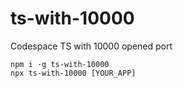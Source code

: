 # ts-with-10000
Codespace TS with 10000 opened port

```
npm i -g ts-with-10000
npx ts-with-10000 [YOUR_APP]
```
